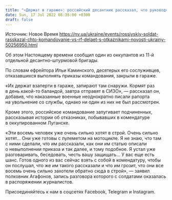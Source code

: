 ```yaml
---
title: "«Держат в гараже»: российский десантник рассказал, что руководство ВС РФ делает с отказниками"
date: Sun, 17 Jul 2022 08:35:00 +0300
draft: false
---
```

Источник: Новое Время https://nv.ua/ukraine/events/rossiyskiy-soldat-rasskazal-chto-komandovanie-vs-rf-delaet-s-otkaznikami-novosti-ukrainy-50256950.html


Об этом Настоящему времени сообщил один из оккупантов из 11-й отдельной десантно-штурмовой бригады.

По словам ефрейтора Ильи Каминского, десятерых его сослуживцев, отказавшихся выполнять приказы командования, закрыли в гараже.

«Их держат взаперти в гараже, запирают там снаружи. Кормят раз в день какой-то баландой, завтра отправят в СИЗО», — рассказал он, добавив, что наказанные военные неоднократно писали рапорта на увольнение со службы, однако ни один из них не был рассмотрен.

Кроме этого, российское командование запугивает подчиненных, рассказывая истории об отказниках, побывавших в комендатуре в оккупированном Луганске.



«Эти восемь человек уже очень сильно хотят в строй. Очень сильно хотят… Они уже готовы с пулеметом на мотоцикле. Я не знаю, что там с ними сделали, что им рассказали, как они им статью описали о невыполнении приказа и так далее, и тому подобное. Я устал уже разговаривать, беседовать, честь вашу защищать… У вас еще есть шанс. Готов одного из вас сейчас взять с собой в комендатуру, чтобы он послушал, что же им такого рассказали и что им грозит, что они все восемь очень сильно захотели обратно сюда в строй», — заявил полковник Агафонов, запись разговора которого с солдатами оказалась в распоряжении журналистов.

Присоединяйтесь к нам в соцсетях Facebook, Telegram и Instagram.

